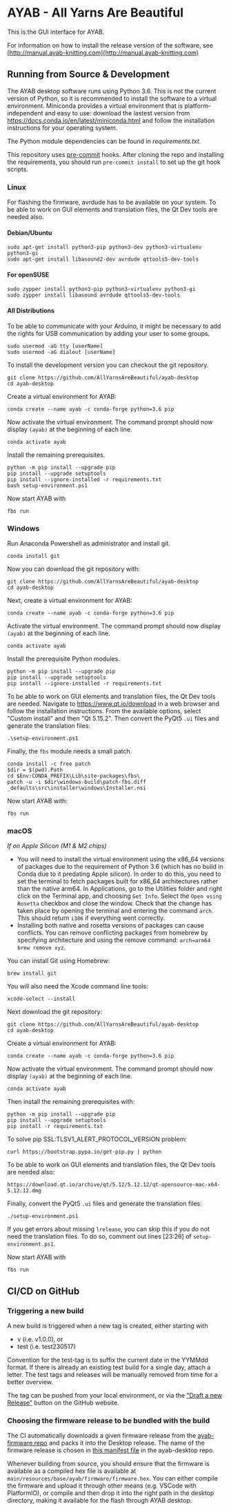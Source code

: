 # AYAB - All Yarns Are Beautiful

This is the GUI interface for AYAB.

For information on how to install the release version of the software, see
[http://manual.ayab-knitting.com](http://manual.ayab-knitting.com)

## Running from Source & Development

The AYAB desktop software runs using Python 3.6. This is not the current
version of Python, so it is recommended to install the software to a
virtual environment. Miniconda provides a virtual environment that is
platform-independent and easy to use: download the lastest version from
https://docs.conda.io/en/latest/miniconda.html and follow the installation
instructions for your operating system.

The Python module dependencies can be found in *requirements.txt*.

This repository uses [pre-commit](https://pre-commit.com/) hooks.
After cloning the repo and installing the requirements, you should run
`pre-commit install` to set up the git hook scripts.

### Linux

For flashing the firmware, avrdude has to be available on your system.
To be able to work on GUI elements and translation files, the Qt Dev tools are
needed also.

#### Debian/Ubuntu

    sudo apt-get install python3-pip python3-dev python3-virtualenv python3-gi
    sudo apt-get install libasound2-dev avrdude qttools5-dev-tools

#### For openSUSE

    sudo zypper install python3-pip python3-virtualenv python3-gi
    sudo zypper install libasound avrdude qttools5-dev-tools

#### All Distributions

To be able to communicate with your Arduino, it might be necessary to add the
rights for USB communication by adding your user to some groups.

    sudo usermod -aG tty [userName]
    sudo usermod -aG dialout [userName]

To install the development version you can checkout the git repository.

    git clone https://github.com/AllYarnsAreBeautiful/ayab-desktop
    cd ayab-desktop

Create a virtual environment for AYAB:

    conda create --name ayab -c conda-forge python=3.6 pip

Now activate the virtual environment. The command prompt should now display
`(ayab)` at the beginning of each line.

    conda activate ayab

Install the remaining prerequisites.

    python -m pip install --upgrade pip
    pip install --upgrade setuptools
    pip install --ignore-installed -r requirements.txt
    bash setup-environment.ps1

Now start AYAB with

    fbs run

### Windows

Run Anaconda Powershell as administrator and install git.

    conda install git

Now you can download the git repository with:

    git clone https://github.com/AllYarnsAreBeautiful/ayab-desktop
    cd ayab-desktop

Next, create a virtual environment for AYAB:

    conda create --name ayab -c conda-forge python=3.6 pip

Activate the virtual environment. The command prompt should now display
`(ayab)` at the beginning of each line.

    conda activate ayab

Install the prerequisite Python modules.

    python -m pip install --upgrade pip
    pip install --upgrade setuptools
    pip install --ignore-installed -r requirements.txt

To be able to work on GUI elements and translation files, the Qt Dev tools are needed.
Navigate to https://www.qt.io/download in a web browser and follow the installation
instructions. From the available options, select "Custom install" and then "Qt 5.15.2".
Then convert the PyQt5 `.ui` files and generate the translation files:

    .\setup-environment.ps1

Finally, the `fbs` module needs a small patch.

    conda install -c free patch
    $dir = $(pwd).Path
    cd $Env:CONDA_PREFIX\Lib\site-packages\fbs\
    patch -u -i $dir\windows-build\patch-fbs.diff _defaults\src\installer\windows\Installer.nsi

Now start AYAB with:

    fbs run

### macOS

*If on Apple Silicon (M1 & M2 chips)*

* You will need to install the virtual environment using the x86_64 versions of packages due to the requirement of Python 3.6 (which has no build in Conda due to it predating Apple silicon). In order to do this, you need to set the terminal to fetch packages built for x86_64 architectures rather than the native arm64. In Applications, go to the Utilities folder and right click on the Terminal app, and choosing `Get Info`. Select the `Open using Rosetta` checkbox and close the window. Check that the change has taken place by opening the terminal and entering the command `arch`. This should return `i386` if everything went correctly.
* Installing both native and rosetta versions of packages can cause conflicts. You can remove conflicting packages from homebrew by specifying architecture and using the remove command: `arch=arm64 brew remove xyz`.

You can install Git using Homebrew:

    brew install git

You will also need the Xcode command line tools:

    xcode-select --install

Next download the git repository:

    git clone https://github.com/AllYarnsAreBeautiful/ayab-desktop
    cd ayab-desktop

Create a virtual environment for AYAB:

    conda create --name ayab -c conda-forge python=3.6 pip

Now activate the virtual environment. The command prompt should now display
`(ayab)` at the beginning of each line.

    conda activate ayab

Then install the remaining prerequisites with:

    python -m pip install --upgrade pip
    pip install --upgrade setuptools
    pip install -r requirements.txt

To solve pip SSL:TLSV1_ALERT_PROTOCOL_VERSION problem:

    curl https://bootstrap.pypa.io/get-pip.py | python

To be able to work on GUI elements and translation files, the Qt Dev tools are needed also:

    https://download.qt.io/archive/qt/5.12/5.12.12/qt-opensource-mac-x64-5.12.12.dmg

Finally, convert the PyQt5 `.ui` files and generate the translation files:

    ./setup-environment.ps1

If you get errors about missing `lrelease`, you can skip this if you do not need the translation files. To do so, comment out lines [23:26] of `setup-environment.ps1`.

Now start AYAB with

    fbs run

## CI/CD on GitHub

### Triggering a new build

A new build is triggered when a new tag is created, either starting with

* v (i.e. v1.0.0), or
* test (i.e. test230517)

Convention for the test-tag is to suffix the current date in the YYMMdd format. If there is already an existing test build for a single day, attach a letter.
The test tags and releases will be manually removed from time for a better overview.

The tag can be pushed from your local environment, or via the ["Draft a new Release"](https://github.com/AllYarnsAreBeautiful/ayab-desktop/releases/new) button on the GitHub website.

### Choosing the firmware release to be bundled with the build

The CI automatically downloads a given firmware release from the [ayab-firmware repo](https://github.com/AllYarnsAreBeautiful/ayab-firmware) and packs it into the Desktop release. The name of the firmware release is chosen in [this manifest file](https://github.com/AllYarnsAreBeautiful/ayab-desktop/blob/1.0.0-dev/src/main/resources/base/ayab/firmware/manifest.txt) in the ayab-desktop repo.

Whenever building from source, you should ensure that the firmware is available as a compiled hex file is available at `main/resources/base/ayab/firmware/firmware.hex`. You can either compile the firmware and upload it through other means (e.g. VSCode with PlatformIO), or compile and then drop it into the right path in the desktop directory, making it available for the flash through AYAB desktop.
